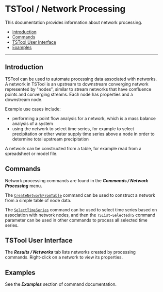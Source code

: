 # TSTool / Network Processing #

This documentation provides information about network processing.

*   [Introduction](#introduction)
*   [Commands](#commands)
*   [TSTool User Interface](#tstool-user-interface)
*   [Examples](#examples)

---------------------

## Introduction ##

TSTool can be used to automate processing data associated with networks.
A network in TSTool is an upstream to downstream converging network represented by "nodes",
similar to stream networks that have confluence points and converging streams.
Each node has properties and a downstream node.

Example use cases include:

*   performing a point flow analysis for a network,
    which is a mass balance analysis of a system
*   using the network to select time series,
    for example to select precipitation or other water supply
    time series above a node in order to determine total upstream precipitation

A network can be constructed from a table, for example read from a spreadsheet or model file.

## Commands ##

Network processing commands are found in the ***Commands / Network Processing*** menu.

The [`CreateNetworkFromTable`](../../command-ref/CreateNetworkFromTable/CreateNetworkFromTable.md) command
can be used to construct a network from a simple table of node data.

The [`SelectTimeSeries`](../../command-ref/SelectTimeSeries/SelectTimeSeries.md) command
can be used to select time series based on association with network nodes,
and then the `TSList=SelectedTS` command parameter can be used in other commands to process all selected time series.

## TSTool User Interface ##

The ***Results / Networks*** tab lists networks created by processing commands.
Right-click on a network to view its properties.

## Examples ##

See the ***Examples*** section of command documentation.
